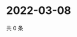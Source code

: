# 2022-03-08

共 0 条

<!-- BEGIN WEIBO -->
<!-- 最后更新时间 Tue Mar 08 2022 16:15:18 GMT+0800 (China Standard Time) -->

<!-- END WEIBO -->
